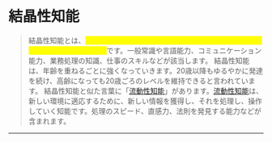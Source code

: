 # 結晶性知能

> 結晶性知能とは、<mark style="color:yellow;">学校教育や社会経験などによって獲得した知識や経験、正確さと結びついた能力</mark>です。一般常識や言語能力、コミュニケーション能力、業務処理の知識、仕事のスキルなどが該当します。 結晶性知能は、年齢を重ねるごとに強くなっていきます。20歳以降もゆるやかに発達を続け、高齢になっても20歳ごろのレベルを維持できると言われています。 結晶性知能と似た言葉に「[流動性知能](liu-dong-xing-zhi-neng.md)」があります。[流動性知能](liu-dong-xing-zhi-neng.md)は、新しい環境に適応するために、新しい情報を獲得し、それを処理し、操作していく知能です。処理のスピード、直感力、法則を発見する能力などが含まれます。

***
